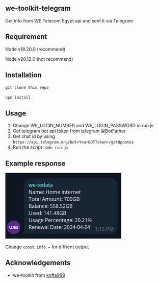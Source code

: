 ## we-toolkit-telegram
Get info from WE Telecom Egypt api and sent it via Telegram

## Requirement
Node v18.20.0 (recommend)

Node v20.12.0 (not recommend)

## Installation

`git clone this repo`

`npm install`

## Usage

1. Change WE_LOGIN_NUMBER and WE_LOGIN_PASSWORD in run.js
2. Get telegram bot api token from telegram @BotFather
3. Get chat id by using `https://api.telegram.org/bot<YourBOTToken>/getUpdates`
4. Run the script `node run.js`

## Example response

![response](response.png)

Change `const info =` for diffrent output

## Acknowledgements

- we-toolkit from [kofta999](https://github.com/kofta999)